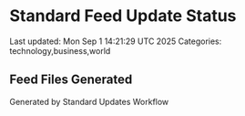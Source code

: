 # Standard Feed Update Status
Last updated: Mon Sep  1 14:21:29 UTC 2025
Categories: technology,business,world

## Feed Files Generated

Generated by Standard Updates Workflow
